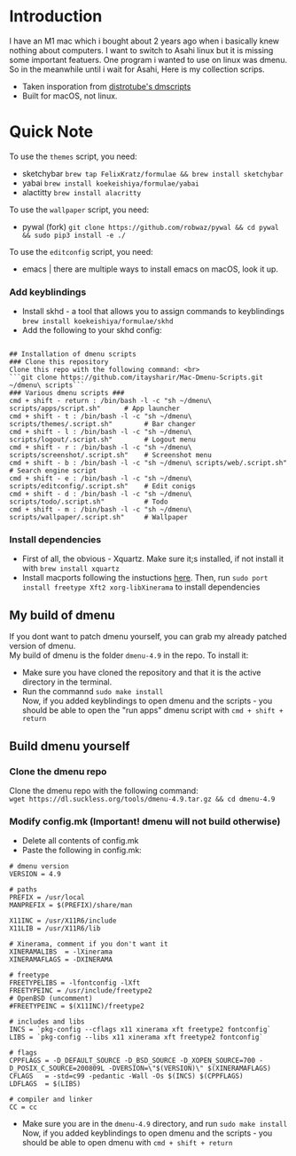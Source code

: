 # Introduction
I have an M1 mac which i bought about 2 years ago when i basically knew nothing about computers. I want to switch to Asahi linux but it is missing some important featuers. One program i wanted to use on linux was dmenu. So in the meanwhile until i wait for Asahi, Here is my collection scrips.
- Taken insporation from [distrotube's dmscripts](https://gitlab.com/dwt1/dmscripts)
- Built for macOS, not linux.

# Quick Note
To use the ```themes``` script, you need:
- sketchybar ```brew tap FelixKratz/formulae && brew install sketchybar```
- yabai ```brew install koekeishiya/formulae/yabai```
- alactitty ```brew install alacritty```

To use the ```wallpaper``` script, you need:
- pywal (fork) ```git clone https://github.com/robwaz/pywal && cd pywal && sudo pip3 install -e ./```

To use the ```editconfig``` script, you need:
- emacs | there are multiple ways to install emacs on macOS, look it up.

### Add keyblindings
- Install skhd - a tool that allows you to assign commands to keyblindings ```brew install koekeishiya/formulae/skhd``` <br>
- Add the following to your skhd config:
```

## Installation of dmenu scripts
### Clone this repository
Clone this repo with the following command: <br>
```git clone https://github.com/itaysharir/Mac-Dmenu-Scripts.git ~/dmenu\ scripts```
### Various dmenu scripts ###
cmd + shift - return : /bin/bash -l -c "sh ~/dmenu\ scripts/apps/script.sh"      # App launcher
cmd + shift - t : /bin/bash -l -c "sh ~/dmenu\ scripts/themes/.script.sh"        # Bar changer
cmd + shift - l : /bin/bash -l -c "sh ~/dmenu\ scripts/logout/.script.sh"        # Logout menu
cmd + shift - r : /bin/bash -l -c "sh ~/dmenu\ scripts/screenshot/.script.sh"    # Screenshot menu
cmd + shift - b : /bin/bash -l -c "sh ~/dmenu\ scripts/web/.script.sh"           # Search engine script
cmd + shift - e : /bin/bash -l -c "sh ~/dmenu\ scripts/editconfig/.script.sh"    # Edit conigs
cmd + shift - d : /bin/bash -l -c "sh ~/dmenu\ scripts/todo/.script.sh"          # Todo
cmd + shift - m : /bin/bash -l -c "sh ~/dmenu\ scripts/wallpaper/.script.sh"     # Wallpaper
```
### Install dependencies
- First of all, the obvious - Xquartz. Make sure it;s installed, if not install it with ```brew install xquartz```
- Install macports following the instuctions [here](https://www.macports.org/install.php). Then, run ```sudo port install freetype Xft2 xorg-libXinerama``` to install dependencies
## My build of dmenu
If you dont want to patch dmenu yourself, you can grab my already patched version of dmenu. <br>
My build of dmenu is the folder ```dmenu-4.9``` in the repo. To install it: <br>
- Make sure you have cloned the repository and that it is the active directory in the terminal. <br>
- Run the commannd ```sudo make install``` <br>
Now, if you added keyblindings to open dmenu and the scripts - you should be able to open the "run apps" dmenu script with ```cmd + shift + return```

## Build dmenu yourself
### Clone the dmenu repo
Clone the dmenu repo with the following command: <br>
```wget https://dl.suckless.org/tools/dmenu-4.9.tar.gz && cd dmenu-4.9```

### Modify config.mk (Important! dmenu will not build otherwise) <br>
- Delete all contents of config.mk <br>
- Paste the following in config.mk: <br>
```
# dmenu version
VERSION = 4.9

# paths
PREFIX = /usr/local
MANPREFIX = $(PREFIX)/share/man

X11INC = /usr/X11R6/include
X11LIB = /usr/X11R6/lib

# Xinerama, comment if you don't want it
XINERAMALIBS  = -lXinerama
XINERAMAFLAGS = -DXINERAMA

# freetype
FREETYPELIBS = -lfontconfig -lXft
FREETYPEINC = /usr/include/freetype2
# OpenBSD (uncomment)
#FREETYPEINC = $(X11INC)/freetype2

# includes and libs
INCS = `pkg-config --cflags x11 xinerama xft freetype2 fontconfig`
LIBS = `pkg-config --libs x11 xinerama xft freetype2 fontconfig`

# flags
CPPFLAGS = -D_DEFAULT_SOURCE -D_BSD_SOURCE -D_XOPEN_SOURCE=700 -D_POSIX_C_SOURCE=200809L -DVERSION=\"$(VERSION)\" $(XINERAMAFLAGS)
CFLAGS   = -std=c99 -pedantic -Wall -Os $(INCS) $(CPPFLAGS)
LDFLAGS  = $(LIBS)

# compiler and linker
CC = cc
```
- Make sure you are in the ```dmenu-4.9``` directory, and run ```sudo make install``` <br>
Now, if you added keyblindings to open dmenu and the scripts - you should be able to open dmenu with ```cmd + shift + return```
